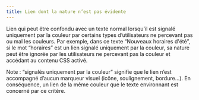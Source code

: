 ```yaml
---
title: Lien dont la nature n’est pas évidente
---
```


Lien qui peut être confondu avec un texte normal lorsqu’il est signalé uniquement par la couleur par certains types d’utilisateurs ne percevant pas ou mal les couleurs. Par exemple, dans ce texte “Nouveaux horaires d'été”, si le mot “horaires” est un lien signalé uniquement par la couleur, sa nature peut être ignorée par les utilisateurs ne percevant pas la couleur et accédant au contenu CSS activé.

Note : “signalés uniquement par la couleur” signifie que le lien n’est accompagné d’aucun marqueur visuel (icône, soulignement, bordure…). En conséquence, un lien de la même couleur que le texte environnant est concerné par ce critère.
